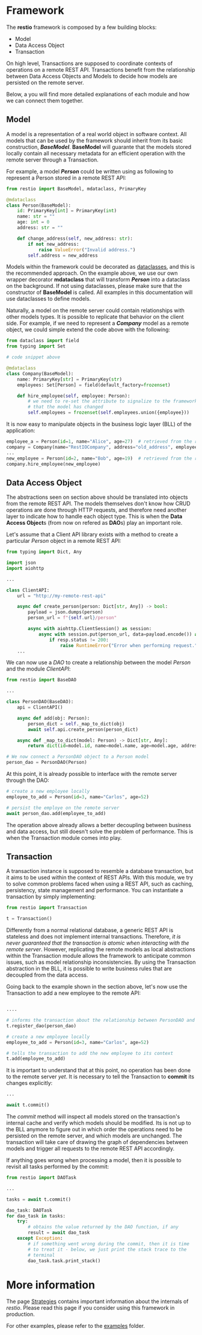 
# Framework

The **restio** framework is composed by a few building blocks:

- Model
- Data Access Object
- Transaction

On high level, Transactions are supposed to coordinate contexts of operations on a remote REST API. Transactions benefit from the relationship between Data Access Objects and Models to decide how models are persisted on the remote server.

Below, a you will find more detailed explanations of each module and how we can connect them together.

## Model

A model is a representation of a real world object in software context. All models that can be used by the framework should inherit from its basic construction, **_BaseModel_**. **BaseModel** will guarante that the models stored locally contain all necessary metadata for an efficient operation with the remote server through a Transaction.

For example, a model **_Person_** could be written using as following to represent a Person stored in a remote REST API:

```python
from restio import BaseModel, mdataclass, PrimaryKey

@mdataclass
class Person(BaseModel):
    id: PrimaryKey[int] = PrimaryKey(int)
    name: str = ""
    age: int = 0
    address: str = ""

    def change_address(self, new_address: str):
        if not new_address:
            raise ValueError("Invalid address.")
        self.address = new_address

```

Models within the framework could be decorated as [dataclasses](https://docs.python.org/3/library/dataclasses.html), and this is the recommended approach. On the example above, we use our own wrapper decorator **mdataclass** that will transform **_Person_** into a dataclass on the background. If not using dataclasses, please make sure that the constructor of **BaseModel** is called. All examples in this documentation will use dataclasses to define models.

Naturally, a model on the remote server could contain relationships with other models types. It is possible to replicate that behavior on the client side. For example, if we need to represent a **_Company_** model as a remote object, we could simple extend the code above with the following:

```python
from dataclass import field
from typing import Set

# code snippet above

@mdataclass
class Company(BaseModel):
    name: PrimaryKey[str] = PrimaryKey(str)
    employees: Set[Person] = field(default_factory=frozenset)

    def hire_employee(self, employee: Person):
        # we need to re-set the attribute to signalize to the framework
        # that the model has changed
        self.employees = frozenset(self.employees.union({employee}))

```

It is now easy to manipulate objects in the business logic layer (BLL) of the application:

```python
employee_a = Person(id=1, name="Alice", age=27)  # retrieved from the remote
company = Company(name="RestIOCompany", address="old_address", employees=frozenset({employee_a}))
...
new_employee = Person(id=2, name="Bob", age=19)  # retrieved from the remote
company.hire_employee(new_employee)
```

## Data Access Object

The abstractions seen on section above should be translated into objects from the remote REST API. The models themselves don't know how CRUD operations are done through HTTP requests, and therefore need another layer to indicate how to handle each object type. This is when the **Data Access Object**s (from now on refered as **DAO**s) play an important role.

Let's assume that a Client API library exists with a method to create a particular *Person* object in a remote REST API:

```python
from typing import Dict, Any

import json
import aiohttp

...

class ClientAPI:
    url = "http://my-remote-rest-api"

    async def create_person(person: Dict[str, Any]) -> bool:
        payload = json.dumps(person)
        person_url = f"{self.url}/person"

        async with aiohttp.ClientSession() as session:
            async with session.put(person_url, data=payload.encode()) as resp:
                if resp.status != 200:
                    raise RuntimeError("Error when performing request.")
    ...
```

We can now use a *DAO* to create a relationship between the model *Person* and the module *ClientAPI*:

```python
from restio import BaseDAO

...

class PersonDAO(BaseDAO):
    api = ClientAPI()

    async def add(obj: Person):
        person_dict = self._map_to_dict(obj)
        await self.api.create_person(person_dict)

    async def _map_to_dict(model: Person) -> Dict[str, Any]:
        return dict(id=model.id, name=model.name, age=model.age, address=model.address)

# We now connect a PersonDAO object to a Person model
person_dao = PersonDAO(Person)
```

At this point, it is already possible to interface with the remote server through the DAO:

```python
# create a new employee locally
employee_to_add = Person(id=3, name="Carlos", age=52)

# persist the employe on the remote server
await person_dao.add(employee_to_add)
```

The operation above already allows a better decoupling between business and data access, but still doesn't solve the problem of performance. This is when the Transaction module comes into play.

## Transaction

A transaction instance is supposed to resemble a database transaction, but it aims to be used within the context of REST APIs. With this module, we try to solve common problems faced when using a REST API, such as caching, persistency, state management and performance. You can instantiate a transaction by simply implementing:

```python
from restio import Transaction

t = Transaction()
```

Differently from a normal relational database, a generic REST API is stateless and does not implement internal transactions. Therefore, *it is never guaranteed that the transaction is atomic when interacting with the remote server*. However, replicating the remote models as local abstractions within the Transaction module allows the framework to anticipate common issues, such as model relationship inconsistencies. By using the Transaction abstraction in the BLL, it is possible to write business rules that are decoupled from the data access.

Going back to the example shown in the section above, let's now use the Transaction to add a new employee to the remote API:

```python

....

# informs the transaction about the relationship between PersonDAO and Person
t.register_dao(person_dao)

# create a new employee locally
employee_to_add = Person(id=3, name="Carlos", age=52)

# tells the transaction to add the new employee to its context
t.add(employee_to_add)
```

It is important to understand that at this point, no operation has been done to the remote server *yet*. It is necessary to tell the Transaction to **commit** its changes explicitly:

```python
...

await t.commit()
```

The *commit* method will inspect all models stored on the transaction's internal cache and verify which models should be modified. Its is not up to the BLL anymore to figure out in which order the operations need to be persisted on the remote server, and which models are unchanged. The transaction will take care of drawing the graph of dependencies between models and trigger all requests to the remote REST API accordingly.

If anything goes wrong when processing a model, then it is possible to revisit all tasks performed by the commit:

```python
from restio import DAOTask

...

tasks = await t.commit()

dao_task: DAOTask
for dao_task in tasks:
    try:
        # obtains the value returned by the DAO function, if any
        result = await dao_task
    except Exception:
        # if something went wrong during the commit, then it is time
        # to treat it - below, we just print the stack trace to the
        # terminal
        dao_task.task.print_stack()
```

# More information

The page [Strategies](STRATEGIES.md) contains important information about the internals of *restio*. Please read this page if you consider using this framework in production.

For other examples, please refer to the [examples](examples/) folder.